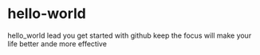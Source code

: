 # hello-world
hello_world lead you get started with github
keep the focus will make your life better ande more effective
